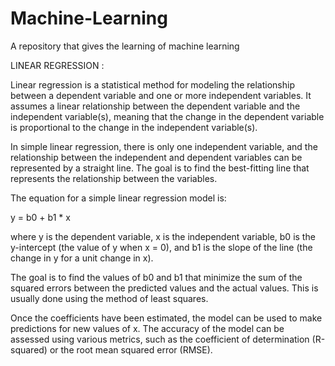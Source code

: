 # Machine-Learning
A repository that gives the learning of machine learning

LINEAR REGRESSION :

Linear regression is a statistical method for modeling the relationship between a dependent variable and one or more independent variables. It assumes a linear relationship between the dependent variable and the independent variable(s), meaning that the change in the dependent variable is proportional to the change in the independent variable(s).

In simple linear regression, there is only one independent variable, and the relationship between the independent and dependent variables can be represented by a straight line. The goal is to find the best-fitting line that represents the relationship between the variables.

The equation for a simple linear regression model is:

y = b0 + b1 * x

where y is the dependent variable, x is the independent variable, b0 is the y-intercept (the value of y when x = 0), and b1 is the slope of the line (the change in y for a unit change in x).

The goal is to find the values of b0 and b1 that minimize the sum of the squared errors between the predicted values and the actual values. This is usually done using the method of least squares.

Once the coefficients have been estimated, the model can be used to make predictions for new values of x. The accuracy of the model can be assessed using various metrics, such as the coefficient of determination (R-squared) or the root mean squared error (RMSE).
